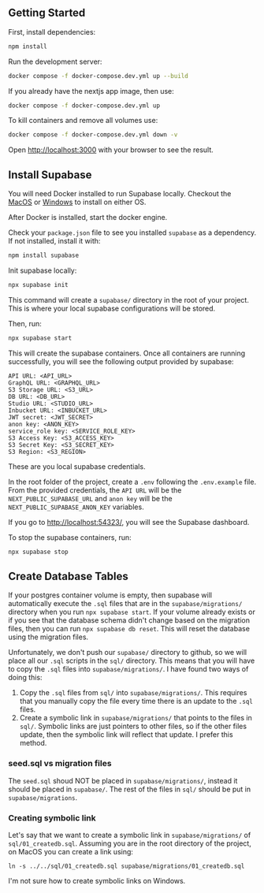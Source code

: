 ## Getting Started

First, install dependencies:

```bash
npm install
```

Run the development server:
```bash
docker compose -f docker-compose.dev.yml up --build
```
If you already have the nextjs app image, then use:
```bash
docker compose -f docker-compose.dev.yml up
```

To kill containers and remove all volumes use:
```bash
docker compose -f docker-compose.dev.yml down -v
```

Open [http://localhost:3000](http://localhost:3000) with your browser to see the result.

## Install Supabase
You will need Docker installed to run Supabase locally. Checkout the [MacOS](https://docs.docker.com/desktop/setup/install/mac-install/) or [Windows](https://docs.docker.com/desktop/setup/install/windows-install/) to install on either OS.

After Docker is installed, start the docker engine.

Check your `package.json` file to see you installed `supabase` as a dependency.
If not installed, install it with:
```bash
npm install supabase
```

Init supabase locally:
```bash
npx supabase init
```
This command will create a `supabase/` directory in the root of your project. This is where your local supabase configurations will be stored.

Then, run:
```bash
npx supabase start
```
This will create the supabase containers. Once all containers are running successfully, you will see the following output provided by supabase:
```
API URL: <API_URL>
GraphQL URL: <GRAPHQL_URL>
S3 Storage URL: <S3_URL>
DB URL: <DB_URL>
Studio URL: <STUDIO_URL>
Inbucket URL: <INBUCKET_URL>
JWT secret: <JWT_SECRET>
anon key: <ANON_KEY>
service_role key: <SERVICE_ROLE_KEY>
S3 Access Key: <S3_ACCESS_KEY>
S3 Secret Key: <S3_SECRET_KEY>
S3 Region: <S3_REGION>
```
These are you local supabase credentials.

In the root folder of the project, create a `.env` following the `.env.example` file. From the provided credentials, the `API URL` will be the `NEXT_PUBLIC_SUPABASE_URL` and `anon key` will be the 
`NEXT_PUBLIC_SUPABASE_ANON_KEY` variables.

If you go to [http://localhost:54323/](http://localhost:54323/), you will see the Supabase dashboard.

To stop the supabase containers, run:
```bash
npx supabase stop
```

## Create Database Tables

If your postgres container volume is empty, then supabase will automatically execute the `.sql` files that are in the `supabase/migrations/` directory when you run `npx supabase start`. If your volume already exists or if you see that the database schema didn't change based on the migration files, then you can run `npx supabase db reset`. This will reset the database using the migration files.

Unfortunately, we don't push our `supabase/` directory to github, so we will place all our `.sql` scripts in the `sql/` directory. This means that you will have to copy the `.sql` files into `supabase/migrations/`. I have found two ways of doing this:

1. Copy the `.sql` files from `sql/` into `supabase/migrations/`. This requires that you manually copy the file every time there is an update to the `.sql` files.
2. Create a symbolic link in `supabase/migrations/` that points to the files in `sql/`. Symbolic links are just pointers to other files, so if the other files update, then the symbolic link will reflect that update. I prefer this method.

### seed.sql vs migration files
The `seed.sql` shoud NOT be placed in `supabase/migrations/`, instead it should be placed in `supabase/`. The rest of the files in `sql/` should be put in `supabase/migrations`.

### Creating symbolic link
Let's say that we want to create a symbolic link in `supabase/migrations/` of `sql/01_createdb.sql`. Assuming you are in the root directory of the project, on MacOS you can create a link using:
```
ln -s ../../sql/01_createdb.sql supabase/migrations/01_createdb.sql
```

I'm not sure how to create symbolic links on Windows.
